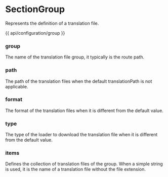 <!-- ======================================================================
--- Search engine
title:          SectionGroup
keywords:       section, group, configuration, interface
description:    SectionGroup interface for configuration object.
--- Menu system
order:          20
text:           SectionGroup
hidden:         false
umbel:          false
--- Page properties
id:             
document:       
layout:         layout-2-left
$-left:         #side-menu
searchable:     true
--- Side menu
side-menu-root:     /api
side-menu-header:   API
side-menu-top:      
side-menu-depth:    2
======================================================================= -->

# SectionGroup

Represents the definition of a translation file.

{{ api/configuration/group }}

### group

The name of the translation file group, it typically is the route path.

### path

The path of the translation files when the default translationPath is not
applicable.

### format

The format of the translation files when it is different from the default value.

### type

The type of the loader to download the translation file when it is different
from the default value.

### items

Defines the collection of translation files of the group. When a simple string
is used, it is the name of a translation file without the file extension.
